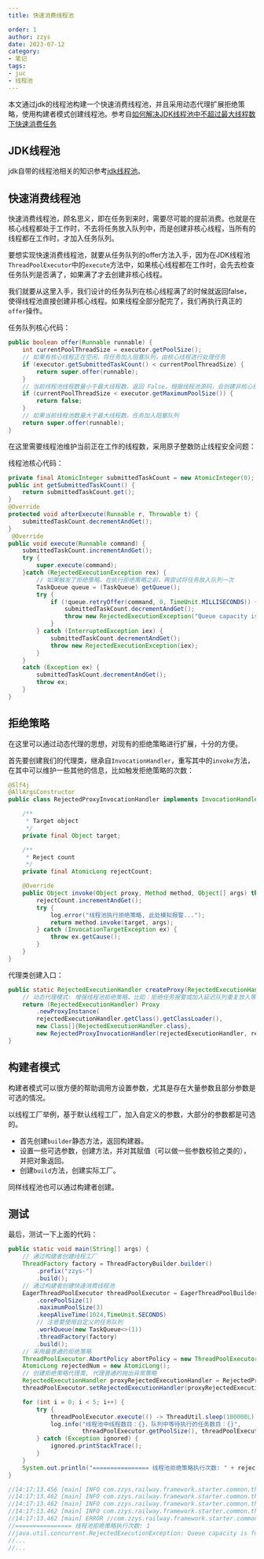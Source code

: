 ```yaml
---
title: 快速消费线程池

order: 1
author: zzys
date: 2023-07-12
category:
- 笔记
tags:
- juc
- 线程池
---
```


本文通过jdk的线程池构建一个快速消费线程池，并且采用动态代理扩展拒绝策略，使用构建者模式创建线程池。参考自[如何解决JDK线程池中不超过最大线程数下快速消费任务](https://mp.weixin.qq.com/s?__biz=MzkyNTQ1MDI3Ng==&mid=2247501019&idx=1&sn=a946ccac4ffa8059a50db0ef317c6d7b&source=41#wechat_redirect)

## JDK线程池

jdk自带的线程池相关的知识参考[jdk线程池](./juc#线程池)。

## 快速消费线程池

快速消费线程池，顾名思义，即在任务到来时，需要尽可能的提前消费。也就是在核心线程都处于工作时，不去将任务放入队列中，而是创建非核心线程，当所有的线程都在工作时，才加入任务队列。

要想实现快速消费线程池，就要从任务队列的offer方法入手，因为在JDK线程池`ThreadPoolExecutor`中的`execute`方法中，如果核心线程都在工作时，会先去检查任务队列是否满了，如果满了才去创建非核心线程。

我们就要从这里入手，我们设计的任务队列在核心线程满了的时候就返回false，使得线程池直接创建非核心线程。如果线程全部分配完了，我们再执行真正的`offer`操作。

任务队列核心代码：

```java
public boolean offer(Runnable runnable) {
    int currentPoolThreadSize = executor.getPoolSize();
    // 如果有核心线程正在空闲，将任务加入阻塞队列，由核心线程进行处理任务
    if (executor.getSubmittedTaskCount() < currentPoolThreadSize) {
        return super.offer(runnable);
    }
    // 当前线程池线程数量小于最大线程数，返回 False，根据线程池源码，会创建非核心线程
    if (currentPoolThreadSize < executor.getMaximumPoolSize()) {
        return false;
    }
    // 如果当前线程池数量大于最大线程数，任务加入阻塞队列
    return super.offer(runnable);
}
```

在这里需要线程池维护当前正在工作的线程数，采用原子整数防止线程安全问题：

线程池核心代码：

```java
private final AtomicInteger submittedTaskCount = new AtomicInteger(0);
public int getSubmittedTaskCount() {
    return submittedTaskCount.get();
}
@Override
protected void afterExecute(Runnable r, Throwable t) {
    submittedTaskCount.decrementAndGet();
}
 @Override
public void execute(Runnable command) {
    submittedTaskCount.incrementAndGet();
    try {
        super.execute(command);
    }catch (RejectedExecutionException rex) {
        // 如果触发了拒绝策略，在执行拒绝策略之前，再尝试将任务放入队列一次
        TaskQueue queue = (TaskQueue) getQueue();
        try {
            if (!queue.retryOffer(command, 0, TimeUnit.MILLISECONDS)) {
                submittedTaskCount.decrementAndGet();
                throw new RejectedExecutionException("Queue capacity is full.", rex);
            }
        } catch (InterruptedException iex) {
            submittedTaskCount.decrementAndGet();
            throw new RejectedExecutionException(iex);
        }
    }
    catch (Exception ex) {
        submittedTaskCount.decrementAndGet();
        throw ex;
    }
}
```

## 拒绝策略

在这里可以通过动态代理的思想，对现有的拒绝策略进行扩展，十分的方便。

首先要创建我们的代理类，继承自`InvocationHandler`，重写其中的`invoke`方法，在其中可以维护一些其他的信息，比如触发拒绝策略的次数：
```java
@Slf4j
@AllArgsConstructor
public class RejectedProxyInvocationHandler implements InvocationHandler {

    /**
     * Target object
     */
    private final Object target;

    /**
     * Reject count
     */
    private final AtomicLong rejectCount;

    @Override
    public Object invoke(Object proxy, Method method, Object[] args) throws Throwable {
        rejectCount.incrementAndGet();
        try {
            log.error("线程池执行拒绝策略, 此处模拟报警...");
            return method.invoke(target, args);
        } catch (InvocationTargetException ex) {
            throw ex.getCause();
        }
    }
}
```

代理类创建入口：

```java
public static RejectedExecutionHandler createProxy(RejectedExecutionHandler rejectedExecutionHandler, AtomicLong rejectedNum) {
    // 动态代理模式: 增强线程池拒绝策略，比如：拒绝任务报警或加入延迟队列重复放入等逻辑
    return (RejectedExecutionHandler) Proxy
        .newProxyInstance(
        rejectedExecutionHandler.getClass().getClassLoader(),
        new Class[]{RejectedExecutionHandler.class},
        new RejectedProxyInvocationHandler(rejectedExecutionHandler, rejectedNum));
}
```

## 构建者模式

构建者模式可以很方便的帮助调用方设置参数，尤其是存在大量参数且部分参数是可选的情况。

以线程工厂举例，基于默认线程工厂，加入自定义的参数，大部分的参数都是可选的。

- 首先创建`builder`静态方法，返回构建器。
- 设置一些可选参数，创建方法，并对其赋值（可以做一些参数校验之类的），并把对象返回。
- 创建`build`方法，创建实际工厂。

同样线程池也可以通过构建者创建。

## 测试

最后，测试一下上面的代码：

```java
public static void main(String[] args) {
    // 通过构建者创建线程工厂
    ThreadFactory factory = ThreadFactoryBuilder.builder()
        .prefix("zzys-")
        .build();
    // 通过构建者创建快速消费线程池
    EagerThreadPoolExecutor threadPoolExecutor = EagerThreadPoolBuilder.builder()
        .corePoolSize(1)
        .maximumPoolSize(3)
        .keepAliveTime(1024,TimeUnit.SECONDS)
        // 注意要使用自定义的任务队列
        .workQueue(new TaskQueue<>(1))
        .threadFactory(factory)
        .build();
    // 采用最普通的拒绝策略
    ThreadPoolExecutor.AbortPolicy abortPolicy = new ThreadPoolExecutor.AbortPolicy();
    AtomicLong rejectedNum = new AtomicLong();
    // 创建拒绝策略代理类, 代理普通的抛出异常策略
    RejectedExecutionHandler proxyRejectedExecutionHandler = RejectedProxyUtil.createProxy(abortPolicy, rejectedNum);
    threadPoolExecutor.setRejectedExecutionHandler(proxyRejectedExecutionHandler);

    for (int i = 0; i < 5; i++) {
        try {
            threadPoolExecutor.execute(() -> ThreadUtil.sleep(100000L));
            log.info("线程池中线程数目：{}，队列中等待执行的任务数目：{}",
                     threadPoolExecutor.getPoolSize(), threadPoolExecutor.getQueue().size());
        } catch (Exception ignored) {
            ignored.printStackTrace();
        }
    }
    System.out.println("================ 线程池拒绝策略执行次数: " + rejectedNum.get());
}

//14:17:13.456 [main] INFO com.zzys.railway.framework.starter.common.threadpool.proxy.RejectedProxyUtil -- 线程池中线程数目：1，队列中等待执行的任务数目：0
//14:17:13.462 [main] INFO com.zzys.railway.framework.starter.common.threadpool.proxy.RejectedProxyUtil -- 线程池中线程数目：2，队列中等待执行的任务数目：0
//14:17:13.462 [main] INFO com.zzys.railway.framework.starter.common.threadpool.proxy.RejectedProxyUtil -- 线程池中线程数目：3，队列中等待执行的任务数目：0
//14:17:13.462 [main] INFO com.zzys.railway.framework.starter.common.threadpool.proxy.RejectedProxyUtil -- 线程池中线程数目：3，队列中等待执行的任务数目：1
//14:17:13.462 [main] ERROR //com.zzys.railway.framework.starter.common.threadpool.proxy.RejectedProxyInvocationHandler -- 线程池执行拒绝策略, 此处模拟报警...
//================ 线程池拒绝策略执行次数: 1
//java.util.concurrent.RejectedExecutionException: Queue capacity is full.
//...
//...

```

